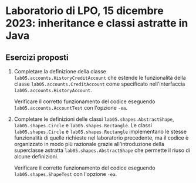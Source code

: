 # Laboratorio di LPO, 15 dicembre 2023: inheritance e classi astratte in Java

## Esercizi proposti

1. Completare la definizione della classe `lab05.accounts.HistoryCreditAccount` che estende le funzionalità della classe
   `lab05.accounts.CreditAccount` come specificato nell'interfaccia `lab05.accounts.HistoryAccount`.  

   Verificare il corretto funzionamento del codice eseguendo `lab05.accounts.AccountTest` con l'opzione `-ea`.

1. Completare le definizioni delle classi `lab05.shapes.AbstractShape`, `lab05.shapes.Circle` e `lab05.shapes.Rectangle`. Le classi
    `lab05.shapes.Circle` e `lab05.shapes.Rectangle` implementano le stesse funzionalità di quelle richieste nel laboratorio
    precedente, ma il codice è organizzato in modo più razionale grazie all'introduzione della superclasse astratta
  `lab05.shapes.AbstractShape` che permette il riuso di alcune definizioni.
  
    Verificare il corretto funzionamento del codice eseguendo `lab05.shapes.ShapeTest` con l'opzione `-ea`. 


